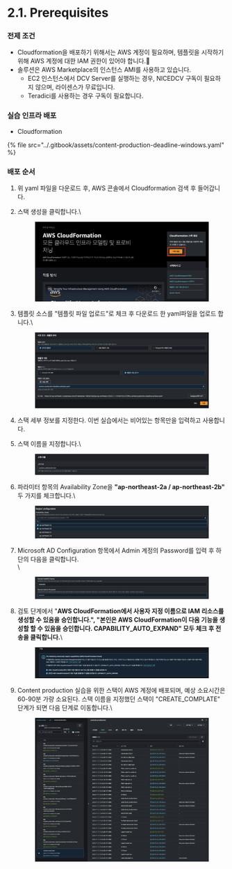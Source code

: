 # 2.1. Prerequisites

### 전제 조건

* Cloudformation을 배포하기 위해서는 AWS 계정이 필요하며, 템플릿을 시작하기 위해 AWS 계정에 대한 IAM 권한이 있어야 합니다.
* 솔루션은 AWS Marketplace의 인스턴스 AMI를 사용하고 있습니다.
  * EC2 인스턴스에서 DCV Server를 실행하는 경우, NICEDCV 구독이 필요하지 않으며, 라이센스가 무료입니다.
  * Teradici를 사용하는 경우 구독이 필요합니다.



### 실습 인프라 배포

* Cloudformation

{% file src="../.gitbook/assets/content-production-deadline-windows.yaml" %}

### 배포 순서

1. 위 yaml 파일을 다운로드 후, AWS 콘솔에서 Cloudformation 검색 후 들어갑니다.
2.  스택 생성을 클릭합니다.\


    <figure><img src="../.gitbook/assets/image (10).png" alt=""><figcaption></figcaption></figure>
3.  템플릿 소스를 "템플릿 파일 업로드"로 체크 후 다운로드 한 yaml파일을 업로드 합니다.\


    <figure><img src="../.gitbook/assets/image (11).png" alt=""><figcaption></figcaption></figure>
4. 스택 세부 정보를 지정한다. 이번 실습에서는 비어있는 항목만을 입력하고 사용합니다.
5.  스택 이름을 지정합니다.\


    <figure><img src="../.gitbook/assets/image.png" alt=""><figcaption></figcaption></figure>
6.  파라미터 항목의 Availability Zone을 **"ap-northeast-2a / ap-northeast-2b"** 두 가지를 체크합니다.\


    <figure><img src="../.gitbook/assets/image (1).png" alt=""><figcaption></figcaption></figure>
7.  Microsoft AD Configuration 항목에서 Admin 계정의 Password를 입력 후 하단의 다음을 클릭합니다.\
    \


    <figure><img src="../.gitbook/assets/image (2).png" alt=""><figcaption></figcaption></figure>
8.  검토 단계에서 "**AWS CloudFormation에서 사용자 지정 이름으로 IAM 리소스를 생성할 수 있음을 승인합니다.", "본인은 AWS CloudFormation이 다음 기능을 생성할 할 수 있음을 승인합니다. CAPABILITY\_AUTO\_EXPAND"  모두 체크 후 전송을 클릭합니다.**\


    <figure><img src="../.gitbook/assets/image (3).png" alt=""><figcaption></figcaption></figure>
9.  Content production 실습을 위한 스택이 AWS 계정에 배포되며, 예상 소요시간은 60-90분 가량 소요된다. 스택 이름을 지정했던 스택이 "CREATE\_COMPLATE" 단계가 되면 다음 단계로 이동합니다.\


    <figure><img src="../.gitbook/assets/image (4).png" alt=""><figcaption></figcaption></figure>
